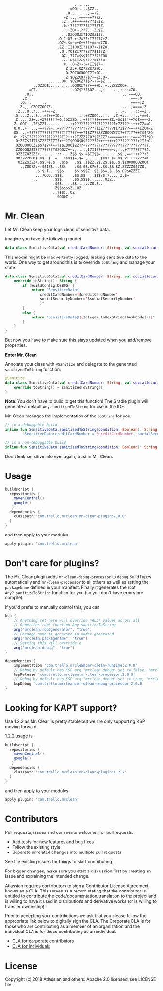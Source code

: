 
                                                                                
                                                                                
                                    . .....                                     
                                 .=OO:....$ZZ..                                 
                                .O........,~=+Z.                                
                               =Z ..,:~=~~=+???Z.                               
                              .Z .,+++++++???I7IZ.                              
                              .O.~7??????????7$7Z.                              
                              .?.+ZO+~,???..+Z.$Z.                              
                              .,.OZOOOZI?IOZ$ZII7.                              
                            .O,7,O7,+~Z=??:I7?ZI7+Z.                            
                            .O7+.$=~=+O++??+==~=7ZO.                            
                            .ZZ..IIIOOZI?IIO7+=IIZO.                            
                             .O..?O$ZI7?????7$II7Z.                             
                              OZ.,77Z=$$$I?I??7?ZOO                             
                              .Z..O$ZIZZ$????=I7ZO.                             
                               O...O~Z+~:=+II$$7~                               
                                Z,Z:+.OZ7ZZ$7Z?O.                               
                                O.ZOZOOOOOZ7I+?O...                             
                               .Z.$OZZOO77$7+=?Z.O~.                            
                        ......OO..$OZOOZ7I$?~+?=$Z...                           
                 .,OZZO$,.... .,...OOOOI???++++O. =..ZZZZOO+...                 
              .=OI.            .   .OZ$???$OZ. .,~    ..,:~~~=ZO.               
             .O..                                         ..:===OO.             
            ,Z..                                             ,===:O.            
           .O.,.     ..                                      .~===,Z            
          .Z.,,.OZOZZOOZZ.                               ... .,====:Z           
         .Z..,O..?...++=?=Z.                           ...~.  .,::==Z:.         
        .O:...Z...?...=?+++IO..      ....+ZZOOO.....  .Z:+:.......~==O.         
        .Z..,:,ZZ+:.+Z7?????=O,IOZZZO..,+??????++++=ZZ,~OOI??++7OZ===~Z.        
        Z..OOI. .IZ$ZZI......   ..:+???????????????????+7Z7??~~+++ZZ==O.        
        O.O.,+  ..,~=+???~.,=?????????????????IZZ7????II?I$??==+++IZOO~Z        
        OO. .,~??????????????????????+++?I$Z77ZZZZOOOZZ7I?+??I??++?$$?ZO        
        O:.:7$I???????????????II?+++?IZZZ7ZO?$ZZZZ7+======+++++===?77?$O        
        .O+ZZZ$III7$ZZZZZZ7I?+++?I$OOO$O$??????++++++++??????????+?I?+O.        
        .OZOOOOOOZZ$$7I?++++?I$ZOOO$ZZ??+????????????????????????????$.         
        ,ZZOOOOZ$I?????????$ZOOZ7+~:,....,I7II??+++==~:,..,+?????????Z.         
        .OZZZZOZZZZ+,..... :::~...Z$$.$$.=$II$$=........$$.,==++++??+Z.         
         OOZZZZOOO$.$$..$..=  .$$$$$=,$=.,......$$$Z.$7.$$.ZIIII????+O.         
          OZZZ$ZZZ+.$$.~$.$. .$$$   .$$..I$ZZ.Z$.Z$.$$..$.$IOOOOOOZOOO          
           .,ZOOZZ:~.$$IZ$...$$$    .$$.$$.$7=$..$$.$$ $Z.ZZZZZ$$7ZO,           
                  .$.$.I.. .$$$.    $$.$$$Z..$$.$$=,$..$$.O?$OZZZZ..            
                  ...7OOO..$$$.    .$$.$$  ..$$$7$.7,...,Z.$~                   
                 ..       .$$$.    .$$.$$$$,......OZZ,.                         
                          .$$$.  ..$$......ZO.$..                               
                           Z$$$$$$Z..OZ....                                     
                          ..?$$$..OZ                                            
                            $OOOZ,.                                             
                                                                                
                                                                                
                                                    
Mr. Clean
===

Let Mr. Clean keep your logs clean of sensitive data.

Imagine you have the following model

```kotlin
data class SensitiveData(val creditCardNumber: String, val socialSecurityNumber: String)
```

This model might be inadvertently logged, leaking sensitive data to the world. 
One way to get around this is to override `toString` and manage your state.

```kotlin
data class SensitiveData(val creditCardNumber: String, val socialSecurityNumber: String) {
	override toString(): String {
		if (BuildConfig.DEBUG) {
			return "SensitiveData(
				creditCardNumber='$creditCardNumber'
				socialSecurityNumber='$socialSecurityNumber'
				)"
		}
		else {
			return "SensitiveData@${Integer.toHexString(hashCode())}"
		}
	}
}
```

But now you have to make sure this stays updated when you add/remove properties.

**Enter Mr. Clean**

Annotate your class with `@Sanitize` and delegate to the generated `sanitizedToString` function:

```kotlin
@Sanitize
data class SensitiveData(val creditCardNumber: String, val socialSecurityNumber: String) {
	override toString() = sanitizedToString()
}

```
**Note**: You don't have to build to get this function! The Gradle plugin will generate a default `Any.sanitizedToString` for use in the IDE.

Mr. Clean manages the implementation of the `toString` for you.

```kotlin
// in a debuggable build
inline fun SensitiveData.sanitizedToString(condition: Boolean): String =
        "SensitiveData(creditCardNumber = $creditCardNumber, socialSecurityNumber = $socialSecurityNumber)"

// in a non-debuggable build
inline fun SensitiveData.sanitizedToString(condition: Boolean): String = "SensitiveData@${Integer.toHexString(hashCode())}"
```

Don't leak sensitive info ever again, trust in Mr. Clean.

# Usage
```groovy
buildscript {
  repositories {
    mavenCentral()
    google()
   }
  dependencies {
    classpath 'com.trello.mrclean:mr-clean-plugin:2.0.0'
  }
}
```

and then apply to your modules
```groovy
apply plugin: 'com.trello.mrclean'

```

# Don't care for plugins?
The Mr. Clean plugin adds `mr-clean-debug-processor` to `debug` BuildTypes automatically and `mr-clean-processor` to all others as well as setting the `packageName` defined in your manifest. Finally it generates the root `Any?.sanitizeToString` function for you (so you don't have errors pre compile)

If you'd prefer to manually control this, you can.

```groovy
ksp {
    // Anything set here will override *ALL* values across all
    // Generates root function Any.sanitizeToString
    arg("mrclean.rootgenerator", "true")
    // Package name to generate in under generated
    arg("mrclean.packagename", "true")
    // Setting this will override d
    arg("mrclean.debug", "true")
}

dependencies {
    implmentation 'com.trello.mrclean:mr-clean-runtime:2.0.0'
    // Debug by default has KSP arg "mrclean.debug" set to false, "mrclean.rootgenerator" to false
    kspRelease 'com.trello.mrclean:mr-clean-processor:2.0.0'
    // Debug by default has KSP arg "mrclean.debug" set to true, "mrclean.rootgenerator" to false
    kspDebug 'com.trello.mrclean:mr-clean-debug-processor:2.0.0'
}
```


# Looking for KAPT support?
Use 1.2.2 as Mr. Clean is pretty stable but we are only supporting KSP moving forward

1.2.2 usage is

```groovy
buildscript {
  repositories {
    mavenCentral()
    google()
   }
  dependencies {
    classpath 'com.trello.mrclean:mr-clean-plugin:1.2.2'
  }
}
```

and then apply to your modules
```groovy
apply plugin: 'com.trello.mrclean'

```


# Contributors

Pull requests, issues and comments welcome. For pull requests:

* Add tests for new features and bug fixes
* Follow the existing style
* Separate unrelated changes into multiple pull requests

See the existing issues for things to start contributing.

For bigger changes, make sure you start a discussion first by creating an issue and explaining the intended change.

Atlassian requires contributors to sign a Contributor License Agreement, known as a CLA. This serves as a record stating that the contributor is entitled to contribute the code/documentation/translation to the project and is willing to have it used in distributions and derivative works (or is willing to transfer ownership).

Prior to accepting your contributions we ask that you please follow the appropriate link below to digitally sign the CLA. The Corporate CLA is for those who are contributing as a member of an organization and the individual CLA is for those contributing as an individual.

* [CLA for corporate contributors](https://na2.docusign.net/Member/PowerFormSigning.aspx?PowerFormId=e1c17c66-ca4d-4aab-a953-2c231af4a20b)
* [CLA for individuals](https://na2.docusign.net/Member/PowerFormSigning.aspx?PowerFormId=3f94fbdc-2fbe-46ac-b14c-5d152700ae5d)
    
# License

Copyright (c) 2018 Atlassian and others. Apache 2.0 licensed, see LICENSE file.

